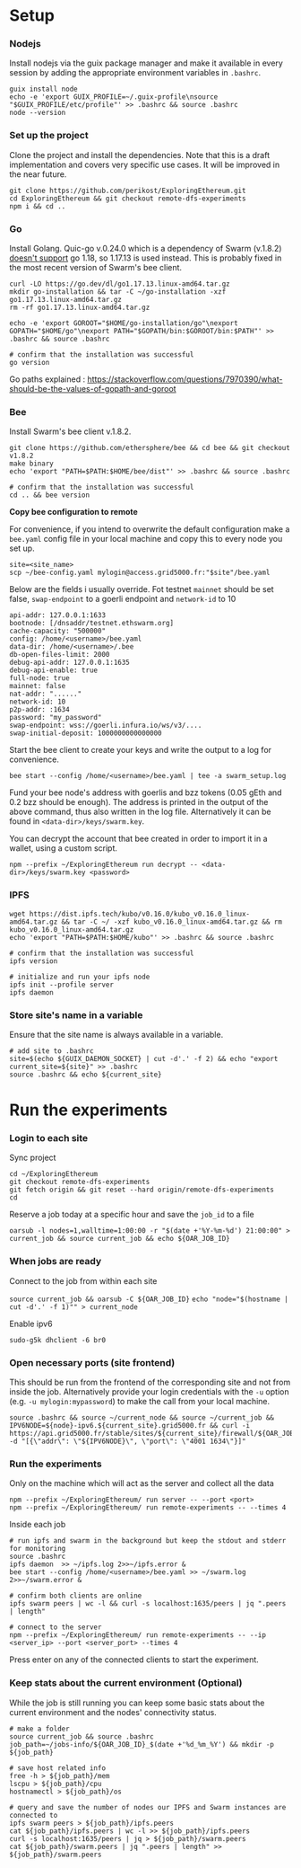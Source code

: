 # Setup
### Nodejs
Install nodejs via the guix package manager and make it available in every session by adding the appropriate environment variables in `.bashrc`. 
```
guix install node
echo -e 'export GUIX_PROFILE=~/.guix-profile\nsource "$GUIX_PROFILE/etc/profile"' >> .bashrc && source .bashrc
node --version
```

### Set up the project
Clone the project and install the dependencies. Note that this is a draft implementation and covers very specific use cases. It will be improved in the near future.
```
git clone https://github.com/perikost/ExploringEthereum.git 
cd ExploringEthereum && git checkout remote-dfs-experiments
npm i && cd ..
```

### Go
Install Golang. Quic-go v.0.24.0 which is a dependency of Swarm (v.1.8.2) [doesn't support](https://github.com/ipfs/kubo/issues/8819) go 1.18,  so  1.17.13 is used instead. This is probably fixed in the most recent version of Swarm's bee client.  
```
curl -LO https://go.dev/dl/go1.17.13.linux-amd64.tar.gz
mkdir go-installation && tar -C ~/go-installation -xzf go1.17.13.linux-amd64.tar.gz
rm -rf go1.17.13.linux-amd64.tar.gz

echo -e 'export GOROOT="$HOME/go-installation/go"\nexport GOPATH="$HOME/go"\nexport PATH="$GOPATH/bin:$GOROOT/bin:$PATH"' >> .bashrc && source .bashrc

# confirm that the installation was successful
go version
```
Go paths explained : https://stackoverflow.com/questions/7970390/what-should-be-the-values-of-gopath-and-goroot

### Bee
Install Swarm's bee client v.1.8.2.
```
git clone https://github.com/ethersphere/bee && cd bee && git checkout v1.8.2
make binary
echo 'export "PATH=$PATH:$HOME/bee/dist"' >> .bashrc && source .bashrc

# confirm that the installation was successful
cd .. && bee version
```

**Copy bee configuration to remote**

For convenience, if you intend to overwrite the default configuration make a `bee.yaml` config file in your local machine and copy this to every node you set up.
```
site=<site_name>
scp ~/bee-config.yaml mylogin@access.grid5000.fr:"$site"/bee.yaml
```

Below are the fields i usually override. Fot testnet `mainnet` should be set false, `swap-endpoint` to a goerli endpoint and `network-id` to 10  
```
api-addr: 127.0.0.1:1633
bootnode: [/dnsaddr/testnet.ethswarm.org]
cache-capacity: "500000"
config: /home/<username>/bee.yaml
data-dir: /home/<username>/.bee
db-open-files-limit: 2000
debug-api-addr: 127.0.0.1:1635
debug-api-enable: true
full-node: true
mainnet: false
nat-addr: "......"
network-id: 10
p2p-addr: :1634
password: "my_password"
swap-endpoint: wss://goerli.infura.io/ws/v3/....
swap-initial-deposit: 1000000000000000
```

Start the bee client to create your keys and write the output to a log for convenience.

`bee start --config /home/<username>/bee.yaml | tee -a swarm_setup.log`

Fund your bee node's address with goerlis and bzz tokens (0.05 gEth and 0.2 bzz should be enough). The address is printed in the output of the above command, thus also written in the log file. Alternatively it can be found in `<data-dir>/keys/swarm.key`.

You can decrypt the account that bee created in order to import it in a wallet, using a custom script. 
```
npm --prefix ~/ExploringEthereum run decrypt -- <data-dir>/keys/swarm.key <password>
```

### IPFS
```
wget https://dist.ipfs.tech/kubo/v0.16.0/kubo_v0.16.0_linux-amd64.tar.gz && tar -C ~/ -xzf kubo_v0.16.0_linux-amd64.tar.gz && rm kubo_v0.16.0_linux-amd64.tar.gz
echo 'export "PATH=$PATH:$HOME/kubo"' >> .bashrc && source .bashrc

# confirm that the installation was successful
ipfs version

# initialize and run your ipfs node
ipfs init --profile server
ipfs daemon
```

### Store site's name in a variable 
Ensure that the site name is always available in a variable.
```
# add site to .bashrc
site=$(echo ${GUIX_DAEMON_SOCKET} | cut -d'.' -f 2) && echo "export current_site=${site}" >> .bashrc
source .bashrc && echo ${current_site}
```

# Run the experiments

### Login to each site

Sync project
```
cd ~/ExploringEthereum
git checkout remote-dfs-experiments
git fetch origin && git reset --hard origin/remote-dfs-experiments
cd
```

Reserve a job today at a specific hour and save the `job_id` to a file

`oarsub -l nodes=1,walltime=1:00:00 -r "$(date +'%Y-%m-%d') 21:00:00" > current_job && source current_job && echo ${OAR_JOB_ID}`

### When jobs are ready
Connect to the job from within each site

`source current_job && oarsub -C ${OAR_JOB_ID}`
`echo "node="$(hostname | cut -d'.' -f 1)"" > current_node`

Enable ipv6

`sudo-g5k dhclient -6 br0`

### Open necessary ports (site frontend)
This should be run from the frontend of the corresponding site and not from inside the job. Alternatively provide your login credentials with the `-u` option (e.g. `-u mylogin:mypassword`) to make the call from your local machine.
```
source .bashrc && source ~/current_node && source ~/current_job && IPV6NODE=${node}-ipv6.${current_site}.grid5000.fr && curl -i https://api.grid5000.fr/stable/sites/${current_site}/firewall/${OAR_JOB_ID} -d "[{\"addr\": \"${IPV6NODE}\", \"port\": \"4001 1634\"}]"
```

### Run the experiments
Only on the machine which will act as the server and collect all the data
```
npm --prefix ~/ExploringEthereum/ run server -- --port <port>
npm --prefix ~/ExploringEthereum/ run remote-experiments -- --times 4
```

Inside each job
```
# run ipfs and swarm in the background but keep the stdout and stderr for monitoring
source .bashrc
ipfs daemon  >> ~/ipfs.log 2>>~/ipfs.error &
bee start --config /home/<username>/bee.yaml >> ~/swarm.log 2>>~/swarm.error &

# confirm both clients are online
ipfs swarm peers | wc -l && curl -s localhost:1635/peers | jq ".peers | length"

# connect to the server
npm --prefix ~/ExploringEthereum/ run remote-experiments -- --ip <server_ip> --port <server_port> --times 4

```
Press enter on any of the connected clients to start the experiment.

### Keep stats about the current environment (Optional)
While the job is still running you can keep some basic stats about the current environment and the nodes' connectivity status.
```
# make a folder
source current_job && source .bashrc
job_path=~/jobs-info/${OAR_JOB_ID}_$(date +'%d_%m_%Y') && mkdir -p ${job_path}

# save host related info
free -h > ${job_path}/mem 
lscpu > ${job_path}/cpu
hostnamectl > ${job_path}/os

# query and save the number of nodes our IPFS and Swarm instances are connected to
ipfs swarm peers > ${job_path}/ipfs.peers
cat ${job_path}/ipfs.peers | wc -l >> ${job_path}/ipfs.peers
curl -s localhost:1635/peers | jq > ${job_path}/swarm.peers
cat ${job_path}/swarm.peers | jq ".peers | length" >> ${job_path}/swarm.peers
```
